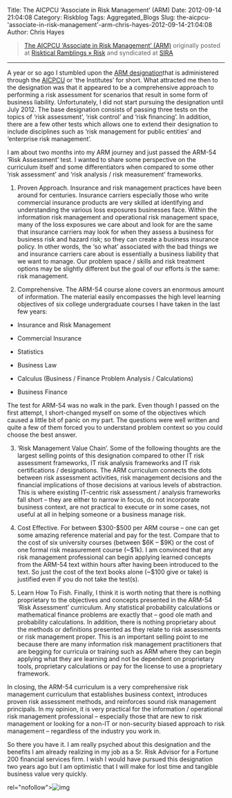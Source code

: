 Title: The AICPCU ‘Associate in Risk Management’ (ARM)
Date: 2012-09-14 21:04:08
Category: Riskblog
Tags: Aggregated_Blogs
Slug: the-aicpcu-'associate-in-risk-management'-arm-chris-hayes-2012-09-14-21:04:08
Author: Chris Hayes

>[The AICPCU ‘Associate in Risk Management’ (ARM)](http://risktical.com/2012/09/14/the-aicpcu-associate-in-risk-management-arm/) originally posted at [Risktical Ramblings » Risk](http://risktical.com) and syndicated at [SIRA](http://societyinforisk.org)
***
A year or so ago I stumbled upon the [ARM designation](https://www.aicpcu.org/guide/designations/arm.php)that is administered through the [AICPCU](https://www.aicpcu.org/) or ‘the Institutes’ for short. What attracted me then to the designation was that it appeared to be a comprehensive approach to performing a risk assessment for scenarios that result in some form of business liability. Unfortunately, I did not start pursuing the designation until July 2012. The base designation consists of passing three tests on the topics of ‘risk assessment’, ‘risk control’ and ‘risk financing’. In addition, there are a few other tests which allows one to extend their designation to include disciplines such as ‘risk management for public entities’ and ‘enterprise risk management’.

I am about two months into my ARM journey and just passed the ARM-54 ‘Risk Assessment’ test. I wanted to share some perspective on the curriculum itself and some differentiators when compared to some other ‘risk assessment’ and ‘risk analysis / risk measurement’ frameworks.

1. Proven Approach. Insurance and risk management practices have been around for centuries. Insurance carriers especially those who write commercial insurance products are very skilled at identifying and understanding the various loss exposures businesses face. Within the information risk management and operational risk management space, many of the loss exposures we care about and look for are the same that insurance carriers may look for when they assess a business for business risk and hazard risk; so they can create a business insurance policy. In other words, the ‘so what’ associated with the bad things we and insurance carriers care about is essentially a business liability that we want to manage. Our problem space / skills and risk treatment options may be slightly different but the goal of our efforts is the same: risk management.

2. Comprehensive. The ARM-54 course alone covers an enormous amount of information. The material easily encompasses the high level learning objectives of six college undergraduate courses I have taken in the last few years:

- Insurance and Risk Management

- Commercial Insurance

- Statistics

- Business Law

- Calculus (Business / Finance Problem Analysis / Calculations)

- Business Finance

The test for ARM-54 was no walk in the park. Even though I passed on the first attempt, I short-changed myself on some of the objectives which caused a little bit of panic on my part. The questions were well written and quite a few of them forced you to understand problem context so you could choose the best answer.

3. ‘Risk Management Value Chain’. Some of the following thoughts are the largest selling points of this designation compared to other IT risk assessment frameworks, IT risk analysis frameworks and IT risk certifications / designations. The ARM curriculum connects the dots between risk assessment activities, risk management decisions and the financial implications of those decisions at various levels of abstraction. This is where existing IT-centric risk assessment / analysis frameworks fall short – they are either to narrow in focus, do not incorporate business context, are not practical to execute or in some cases, not useful at all in helping someone or a business manage risk.

4. Cost Effective. For between \$300-\$500 per ARM course – one can get some amazing reference material and pay for the test. Compare that to the cost of six university courses (between \$6K – \$9K) or the cost of one formal risk measurement course (\~\$1k). I am convinced that any risk management professional can begin applying learned concepts from the ARM-54 text within hours after having been introduced to the text. So just the cost of the text books alone (\~\$100 give or take) is justified even if you do not take the test(s).

5. Learn How To Fish. Finally, I think it is worth noting that there is nothing proprietary to the objectives and concepts presented in the ARM-54 ‘Risk Assessment’ curriculum. Any statistical probability calculations or mathematical finance problems are exactly that – good ole math and probability calculations. In addition, there is nothing proprietary about the methods or definitions presented as they relate to risk assessments or risk management proper. This is an important selling point to me because there are many information risk management practitioners that are begging for curricula or training such as ARM where they can begin applying what they are learning and not be dependent on proprietary tools, proprietary calculations or pay for the license to use a proprietary framework.

In closing, the ARM-54 curriculum is a very comprehensive risk management curriculum that establishes business context, introduces proven risk assessment methods, and reinforces sound risk management principals. In my opinion, it is very practical for the information / operational risk management professional – especially those that are new to risk management or looking for a non-IT or non-security biased approach to risk management – regardless of the industry you work in.

So there you have it. I am really psyched about this designation and the benefits I am already realizing in my job as a Sr. Risk Advisor for a Fortune 200 financial services firm. I wish I would have pursued this designation two years ago but I am optimistic that I will make for lost time and tangible business value very quickly.

rel="nofollow"\>![img](/images/blank.png%20/></a>%20<img%20alt=)


